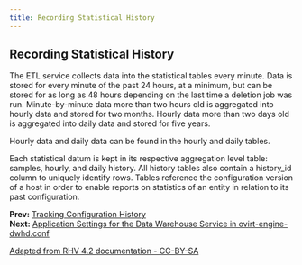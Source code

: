 ```yaml
---
title: Recording Statistical History
---
```


## Recording Statistical History

The ETL service collects data into the statistical tables every minute. Data is stored for every minute of the past 24 hours, at a minimum, but can be stored for as long as 48 hours depending on the last time a deletion job was run. Minute-by-minute data more than two hours old is aggregated into hourly data and stored for two months. Hourly data more than two days old is aggregated into daily data and stored for five years.

Hourly data and daily data can be found in the hourly and daily tables.

Each statistical datum is kept in its respective aggregation level table: samples, hourly, and daily history. All history tables also contain a history_id column to uniquely identify rows. Tables reference the configuration version of a host in order to enable reports on statistics of an entity in relation to its past configuration.

**Prev:** [Tracking Configuration History](Tracking_configuration_history) <br>
**Next:** [Application Settings for the Data Warehouse Service in ovirt-engine-dwhd.conf](Application_Settings_for_the_Data_Warehouse_service_in_ovirt-engine-dwhd.conf)

[Adapted from RHV 4.2 documentation - CC-BY-SA](https://access.redhat.com/documentation/en-us/red_hat_virtualization/4.2/html/data_warehouse_guide/recording_statistical_history)
